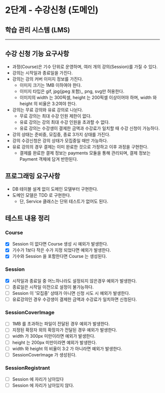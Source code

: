 # 2단계 - 수강신청 (도메인)
## 학습 관리 시스템 (LMS)
* * *
## 수강 신청 기능 요구사항
- 과정(Course)은 기수 단위로 운영하며, 여러 개의 강의(Session)를 가질 수 있다.
- 강의는 시작일과 종료일을 가진다.
- 강의는 강의 커버 이미지 정보를 가진다.
  - 이미지 크기는 1MB 이하여야 한다.
  - 이미지 타입은 gif, jpg(jpeg 포함),, png, svg만 허용한다.
  - 이미지의 width 는 300픽셀, height 는 200픽셀 이상이어야 하며, width 와 height 의 비율은 3:2여야 한다.
- 강의는 무료 강의와 유료 강의로 나뉜다.
  - 무료 강의는 최대 수강 인원 제한이 없다.
  - 유료 강의는 강의 최대 수강 인원을 초과할 수 없다.
  - 유료 강의는 수강생이 결제한 금액과 수강료가 일치할 때 수강 신청이 가능하다.
- 강의 상태는 준비중, 모집중, 종료 3가지 상태를 가진다.
- 강의 수강신청은 강의 상태가 모집중일 때만 가능하다.
- 유료 강의의 경우 결제는 이미 완료한 것으로 가정하고 이후 과정을 구현한다.
  - 결제를 완료한 결제 정보는 payments 모듈을 통해 관리되며, 결제 정보는 Payment 객체에 담겨 반한된다.
## 프로그래밍 요구사항
- DB 테이블 설계 없이 도메인 모델부터 구현한다.
- 도메인 모델은 TDD 로 구현한다.
  - 단, Service 클래스는 단위 테스트가 없어도 된다.
## 테스트 내용 정리
### Course
- [x] Session 이 없다면 Course 생성 시 예외가 발생한다.
- [x] 기수가 1보다 작은 수가 지정 되었다면 예외가 발생한다.
- [x] 기수와 Session 을 포함한다면 Course 는 생성된다. 
### Session
- [x] 시작일과 종료일 중 어느하나라도 설정되지 않은경우 예외가 발생한다.
- [ ] 종료일은 시작일 이전으로 설정이 불가능하다.
- [ ] Session 이 '모집중' 상태가 아니면 신청 시도 시 예외가 발생한다.
- [ ] 유료강의인 경우 수강생이 결제한 금액과 수강료가 일치하면 신청된다.
### SessionCoverImage
- [ ] 1MB 를 초과하는 파일이 전달된 경우 예외가 발생한다.
- [ ] 지정된 확장자 외의 확장자가 전달된 경우 예외가 발생한다.
- [ ] width 가 300px 미만이라면 예외가 발생한다.
- [ ] height 는 200px 미만이라면 예외가 발생한다.
- [ ] width 와 height 의 비율이 3:2 가 아니라면 예외가 발생한다.
- [ ] SessionCoverImage 가 생성된다.
### SessionRegistrant
- [ ] Session 에 자리가 남아있다
- [ ] Session 에 자리가 남아있지 않다.
